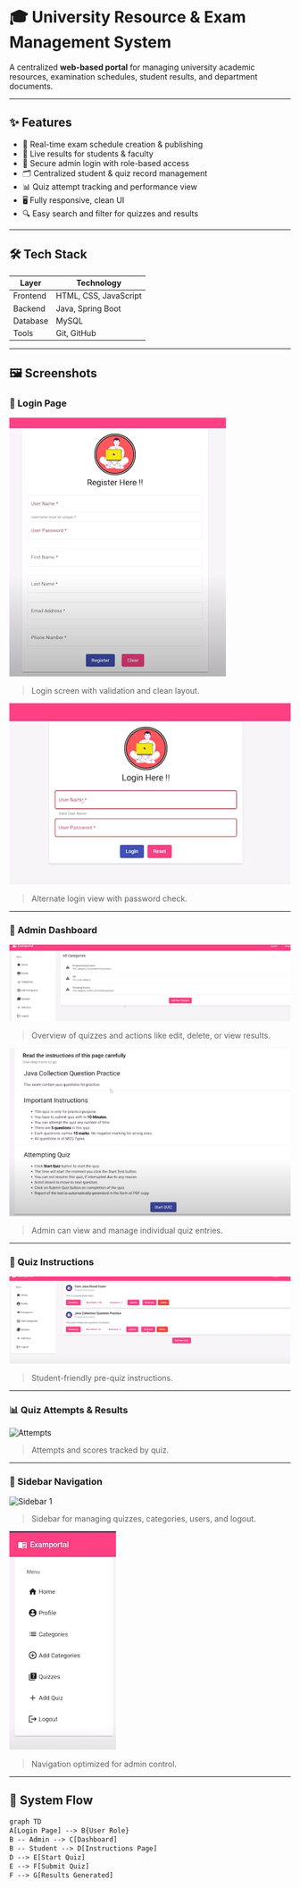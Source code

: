 # 🎓 University Resource & Exam Management System

A centralized **web-based portal** for managing university academic resources, examination schedules, student results, and department documents.

---

## ✨ Features

- 📅 Real-time exam schedule creation & publishing  
- 📄 Live results for students & faculty  
- 🔐 Secure admin login with role-based access  
- 🗂️ Centralized student & quiz record management  
- 📊 Quiz attempt tracking and performance view  
- 🖥️ Fully responsive, clean UI  
- 🔍 Easy search and filter for quizzes and results  

---

## 🛠️ Tech Stack

| Layer      | Technology            |
|------------|------------------------|
| Frontend   | HTML, CSS, JavaScript  |
| Backend    | Java, Spring Boot      |
| Database   | MySQL                  |
| Tools      | Git, GitHub            |

---

## 🖼️ Screenshots

### 🔐 Login Page
![Login Page 1](https://raw.githubusercontent.com/SRUJANKS99/University-Resource-and-Exam-Management-System/main/e6ad4fc8-2ebb-4a8c-b391-8dcffefd4acd%20(1).png)  
> Login screen with validation and clean layout.

![Login Page 2](https://raw.githubusercontent.com/SRUJANKS99/University-Resource-and-Exam-Management-System/main/d5ca8dfd-0cbd-4cf4-a39b-1bc59575784f.png)  
> Alternate login view with password check.

---

### 🧾 Admin Dashboard
![Dashboard](https://raw.githubusercontent.com/SRUJANKS99/University-Resource-and-Exam-Management-System/main/cb28ca03-c077-4b9c-9f99-d8b040400f39.png)  
> Overview of quizzes and actions like edit, delete, or view results.

![Dashboard 2](https://raw.githubusercontent.com/SRUJANKS99/University-Resource-and-Exam-Management-System/main/8d3c2297-e6d1-4e5c-ae3f-bd279f299b5a%20(1).png)  
> Admin can view and manage individual quiz entries.

---

### 📖 Quiz Instructions
![Instructions](https://raw.githubusercontent.com/SRUJANKS99/University-Resource-and-Exam-Management-System/main/b16e2a74-98a8-4037-80b3-80e6b1ebf594%20(1).png)  
> Student-friendly pre-quiz instructions.

---

### 📊 Quiz Attempts & Results
![Attempts](https://raw.githubusercontent.com/SRUJANKS99/University-Resource-and-Exam-Management-System/main/7afbaf37-9988-4b16-b6f2-0059f79bbb2e.png)  
> Attempts and scores tracked by quiz.

---

### 🧭 Sidebar Navigation
![Sidebar 1](https://raw.githubusercontent.com/SRUJANKS99/University-Resource-and-Exam-Management-System/main/77d3a21f-fcc2-460a-99c6-af5aaa35480b7.png)  
> Sidebar for managing quizzes, categories, users, and logout.

![Sidebar 2](https://raw.githubusercontent.com/SRUJANKS99/University-Resource-and-Exam-Management-System/main/5cf8b677-7a2a-4f15-b41b-3fe48edcb9c2.png)  
> Navigation optimized for admin control.

---

## 🔄 System Flow

```mermaid
graph TD
A[Login Page] --> B{User Role}
B -- Admin --> C[Dashboard]
B -- Student --> D[Instructions Page]
D --> E[Start Quiz]
E --> F[Submit Quiz]
F --> G[Results Generated]
